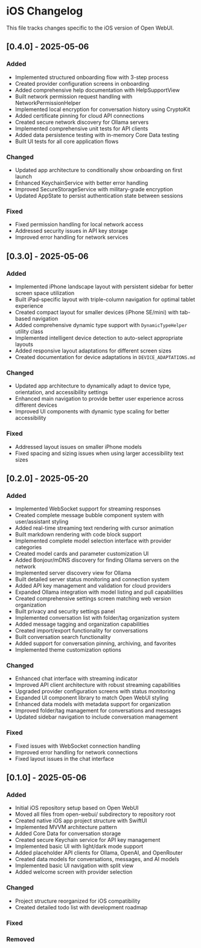 # iOS Changelog

This file tracks changes specific to the iOS version of Open WebUI.

## [0.4.0] - 2025-05-06

### Added
- Implemented structured onboarding flow with 3-step process
- Created provider configuration screens in onboarding
- Added comprehensive help documentation with HelpSupportView
- Built network permission request handling with NetworkPermissionHelper
- Implemented local encryption for conversation history using CryptoKit
- Added certificate pinning for cloud API connections
- Created secure network discovery for Ollama servers
- Implemented comprehensive unit tests for API clients
- Added data persistence testing with in-memory Core Data testing
- Built UI tests for all core application flows

### Changed
- Updated app architecture to conditionally show onboarding on first launch
- Enhanced KeychainService with better error handling
- Improved SecureStorageService with military-grade encryption
- Updated AppState to persist authentication state between sessions

### Fixed
- Fixed permission handling for local network access
- Addressed security issues in API key storage
- Improved error handling for network services

## [0.3.0] - 2025-05-06

### Added
- Implemented iPhone landscape layout with persistent sidebar for better screen space utilization
- Built iPad-specific layout with triple-column navigation for optimal tablet experience
- Created compact layout for smaller devices (iPhone SE/mini) with tab-based navigation
- Added comprehensive dynamic type support with `DynamicTypeHelper` utility class
- Implemented intelligent device detection to auto-select appropriate layouts
- Added responsive layout adaptations for different screen sizes
- Created documentation for device adaptations in `DEVICE_ADAPTATIONS.md`

### Changed
- Updated app architecture to dynamically adapt to device type, orientation, and accessibility settings
- Enhanced main navigation to provide better user experience across different devices
- Improved UI components with dynamic type scaling for better accessibility

### Fixed
- Addressed layout issues on smaller iPhone models
- Fixed spacing and sizing issues when using larger accessibility text sizes

## [0.2.0] - 2025-05-20

### Added
- Implemented WebSocket support for streaming responses
- Created complete message bubble component system with user/assistant styling
- Added real-time streaming text rendering with cursor animation
- Built markdown rendering with code block support
- Implemented complete model selection interface with provider categories
- Created model cards and parameter customization UI
- Added Bonjour/mDNS discovery for finding Ollama servers on the network
- Implemented server discovery view for Ollama
- Built detailed server status monitoring and connection system
- Added API key management and validation for cloud providers
- Expanded Ollama integration with model listing and pull capabilities
- Created comprehensive settings screen matching web version organization
- Built privacy and security settings panel
- Implemented conversation list with folder/tag organization system
- Added message tagging and organization capabilities
- Created import/export functionality for conversations
- Built conversation search functionality
- Added support for conversation pinning, archiving, and favorites
- Implemented theme customization options

### Changed
- Enhanced chat interface with streaming indicator
- Improved API client architecture with robust streaming capabilities
- Upgraded provider configuration screens with status monitoring
- Expanded UI component library to match Open WebUI styling
- Enhanced data models with metadata support for organization
- Improved folder/tag management for conversations and messages
- Updated sidebar navigation to include conversation management

### Fixed
- Fixed issues with WebSocket connection handling
- Improved error handling for network connections
- Fixed layout issues in the chat interface

## [0.1.0] - 2025-05-06

### Added
- Initial iOS repository setup based on Open WebUI
- Moved all files from open-webui/ subdirectory to repository root
- Created native iOS app project structure with SwiftUI
- Implemented MVVM architecture pattern
- Added Core Data for conversation storage
- Created secure Keychain service for API key management
- Implemented basic UI with light/dark mode support
- Added placeholder API clients for Ollama, OpenAI, and OpenRouter
- Created data models for conversations, messages, and AI models
- Implemented basic UI navigation with split view
- Added welcome screen with provider selection

### Changed
- Project structure reorganized for iOS compatibility
- Created detailed todo list with development roadmap

### Fixed

### Removed